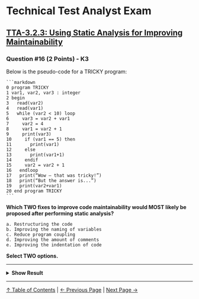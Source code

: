 # Technical Test Analyst Exam

## [TTA-3.2.3: Using Static Analysis for Improving Maintainability](../3-static-and-dynamic-analysis/3.2-static-analysis.md#323-using-static-analysis-for-improving-maintainability)

### Question #16 (2 Points) - K3

Below is the pseudo-code for a TRICKY program:

    ```markdown
    0 program TRICKY
    1 var1, var2, var3 : integer
    2 begin
    3   read(var2)
    4   read(var1)
    5   while (var2 < 10) loop
    6     var3 = var2 + var1
    7     var2 = 4
    8     var1 = var2 + 1
    9     print(var3)
    10     if (var1 == 5) then
    11       print(var1)
    12     else
    13       print(var1+1)
    14     endif
    15     var2 = var2 + 1
    16   endloop
    17   print(“Wow – that was tricky!”)
    18   print(“But the answer is...”)
    19   print(var2+var1)
    20 end program TRICKY
    ```

**Which TWO fixes to improve code maintainability would MOST likely be proposed after performing static analysis?**

    a. Restructuring the code
    b. Improving the naming of variables
    c. Reduce program coupling
    d. Improving the amount of comments
    e. Improving the indentation of code

**Select TWO options.**

---

<details>
<summary><strong>Show Result</strong></summary>

#### Correct Answer: b, d

    a. Is not correct. The code is clearly structured with control elements (e.g., loop, if-then-else). Static analysis is unlikely to identify any improvements to the control structure
    b. Is correct. Variable naming used in the program does not clearly indicate what the variable represents. Static analysis can apply naming convention rules which would identify these maintenance issues in the program and recommend that the variables be given names that are readable and conform to any applicable naming rules
    c. Is not correct. There are no global variables defined and no other programs called. Coupling is not an improvement area
    d. Is correct. Static analysis identifies code which has a low level of commenting compared to executable code. Since the program has no comments at all, this would be highlighted as an area for improving code maintainability
    e. Is not correct. Static analysis can apply indentation rules but in the case of the TRICKY program there is already adequate indentation

</details>

---

[↑ Table of Contents](../../README.md#table-of-contents) | [← Previous Page](question-15.md) | [Next Page →](question-17.md)

